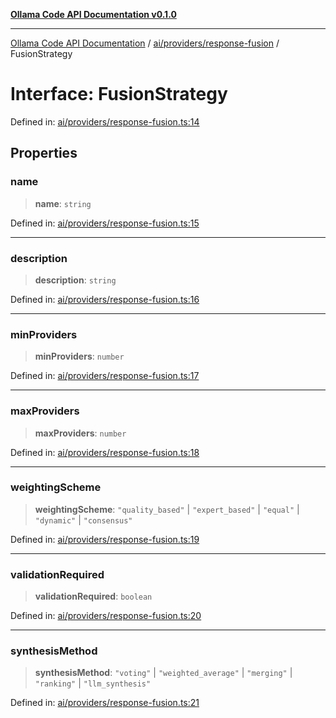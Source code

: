 [**Ollama Code API Documentation v0.1.0**](../../../../README.md)

***

[Ollama Code API Documentation](../../../../modules.md) / [ai/providers/response-fusion](../README.md) / FusionStrategy

# Interface: FusionStrategy

Defined in: [ai/providers/response-fusion.ts:14](https://github.com/erichchampion/ollama-code/blob/ca3d01d6583b7059317fc460806efc2977c21eee/ollama-code/src/ai/providers/response-fusion.ts#L14)

## Properties

### name

> **name**: `string`

Defined in: [ai/providers/response-fusion.ts:15](https://github.com/erichchampion/ollama-code/blob/ca3d01d6583b7059317fc460806efc2977c21eee/ollama-code/src/ai/providers/response-fusion.ts#L15)

***

### description

> **description**: `string`

Defined in: [ai/providers/response-fusion.ts:16](https://github.com/erichchampion/ollama-code/blob/ca3d01d6583b7059317fc460806efc2977c21eee/ollama-code/src/ai/providers/response-fusion.ts#L16)

***

### minProviders

> **minProviders**: `number`

Defined in: [ai/providers/response-fusion.ts:17](https://github.com/erichchampion/ollama-code/blob/ca3d01d6583b7059317fc460806efc2977c21eee/ollama-code/src/ai/providers/response-fusion.ts#L17)

***

### maxProviders

> **maxProviders**: `number`

Defined in: [ai/providers/response-fusion.ts:18](https://github.com/erichchampion/ollama-code/blob/ca3d01d6583b7059317fc460806efc2977c21eee/ollama-code/src/ai/providers/response-fusion.ts#L18)

***

### weightingScheme

> **weightingScheme**: `"quality_based"` \| `"expert_based"` \| `"equal"` \| `"dynamic"` \| `"consensus"`

Defined in: [ai/providers/response-fusion.ts:19](https://github.com/erichchampion/ollama-code/blob/ca3d01d6583b7059317fc460806efc2977c21eee/ollama-code/src/ai/providers/response-fusion.ts#L19)

***

### validationRequired

> **validationRequired**: `boolean`

Defined in: [ai/providers/response-fusion.ts:20](https://github.com/erichchampion/ollama-code/blob/ca3d01d6583b7059317fc460806efc2977c21eee/ollama-code/src/ai/providers/response-fusion.ts#L20)

***

### synthesisMethod

> **synthesisMethod**: `"voting"` \| `"weighted_average"` \| `"merging"` \| `"ranking"` \| `"llm_synthesis"`

Defined in: [ai/providers/response-fusion.ts:21](https://github.com/erichchampion/ollama-code/blob/ca3d01d6583b7059317fc460806efc2977c21eee/ollama-code/src/ai/providers/response-fusion.ts#L21)
